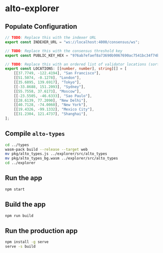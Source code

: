 # alto-explorer

## Populate Configuration

```typescript
// TODO: Replace this with the indexer URL
export const INDEXER_URL = "ws://localhost:4000/consensus/ws";

// TODO: Replace this with the consensus threshold key
export const PUBLIC_KEY_HEX = "976ab7efaef8a73690b9067690ac7541bc34f74b2543e8db16b5bf63aec487758ca98efdf5c9fcf1154941d8a8a1ec3d";

// TODO: Replace this with an ordered list of validator locations (sorted by validator public key)
export const LOCATIONS: [[number, number], string][] = [
    [[37.7749, -122.4194], "San Francisco"],
    [[51.5074, -0.1278], "London"],
    [[35.6895, 139.6917], "Tokyo"],
    [[-33.8688, 151.2093], "Sydney"],
    [[55.7558, 37.6173], "Moscow"],
    [[-23.5505, -46.6333], "Sao Paulo"],
    [[28.6139, 77.2090], "New Delhi"],
    [[40.7128, -74.0060], "New York"],
    [[19.4326, -99.1332], "Mexico City"],
    [[31.2304, 121.4737], "Shanghai"],
];
```

## Compile `alto-types`

```bash
cd ../types
wasm-pack build --release --target web
mv pkg/alto_types.js ../explorer/src/alto_types
mv pkg/alto_types_bg.wasm ../explorer/src/alto_types
cd ../explorer
```

## Run the app

```bash
npm start
```

## Build the app

```bash
npm run build
```

## Run the production app

```bash
npm install -g serve
serve -s build
```